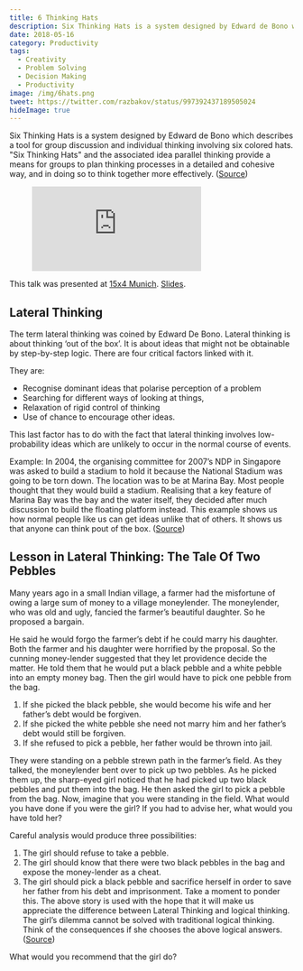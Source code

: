 ```yaml
---
title: 6 Thinking Hats
description: Six Thinking Hats is a system designed by Edward de Bono which describes a tool for group discussion and individual thinking
date: 2018-05-16
category: Productivity
tags:
  - Creativity
  - Problem Solving
  - Decision Making
  - Productivity
image: /img/6hats.png
tweet: https://twitter.com/razbakov/status/997392437189505024
hideImage: true
---
```


Six Thinking Hats is a system designed by Edward de Bono which describes a tool for group discussion and individual thinking involving six colored hats. "Six Thinking Hats" and the associated idea parallel thinking provide a means for groups to plan thinking processes in a detailed and cohesive way, and in doing so to think together more effectively. ([Source](https://en.wikipedia.org/wiki/Six_Thinking_Hats))

<figure class="aspect-ratio">
  <iframe src="https://www.youtube.com/embed/0onFyJWIf6A" frameborder="0" allowfullscreen></iframe>
</figure>

This talk was presented at [15x4 Munich](https://munich.15x4.org/). [Slides](https://docs.google.com/presentation/d/e/2PACX-1vQbPSRydxLhZGhXvhiQQYjEEZl5TU0qk5P--urwMbjUpmFRjLzl6SffJDWvZkyBodj2MY-1ovbdiGWX/embed?start=false&loop=false&delayms=3000).

## Lateral Thinking

The term lateral thinking was coined by Edward De Bono. Lateral thinking is about thinking ‘out of the box’. It is about ideas that might not be obtainable by step-by-step logic. There are four critical factors linked with it.

They are:

- Recognise dominant ideas that polarise perception of a problem
- Searching for different ways of looking at things,
- Relaxation of rigid control of thinking
- Use of chance to encourage other ideas.

This last factor has to do with the fact that lateral thinking involves low-probability ideas which are unlikely to occur in the normal course of events.

Example: In 2004, the organising committee for 2007’s NDP in Singapore was asked to build a stadium to hold it because the National Stadium was going to be torn down. The location was to be at Marina Bay. Most people thought that they would build a stadium. Realising that a key feature of Marina Bay was the bay and the water itself, they decided after much discussion to build the floating platform instead. This example shows us how normal people like us can get ideas unlike that of others. It shows us that anyone can think pout of the box. ([Source](http://lateralthinking.weebly.com/index.html))

## Lesson in Lateral Thinking: The Tale Of Two Pebbles

Many years ago in a small Indian village, a farmer had the misfortune of owing a large sum of money to a village moneylender. The moneylender, who was old and ugly, fancied the farmer’s beautiful daughter. So he proposed a bargain.

He said he would forgo the farmer’s debt if he could marry his daughter. Both the farmer and his daughter were horrified by the proposal. So the cunning money-lender suggested that they let providence decide the matter. He told them that he would put a black pebble and a white pebble into an empty money bag. Then the girl would have to pick one pebble from the bag.

1. If she picked the black pebble, she would become his wife and her father’s debt would be forgiven.
2. If she picked the white pebble she need not marry him and her father’s debt would still be forgiven.
3. If she refused to pick a pebble, her father would be thrown into jail.

They were standing on a pebble strewn path in the farmer’s field. As they talked, the moneylender bent over to pick up two pebbles. As he picked them up, the sharp-eyed girl noticed that he had picked up two black pebbles and put them into the bag. He then asked the girl to pick a pebble from the bag.
Now, imagine that you were standing in the field. What would you have done if you were the girl? If you had to advise her, what would you have told her?

Careful analysis would produce three possibilities:

1. The girl should refuse to take a pebble.
2. The girl should know that there were two black pebbles in the bag and expose the money-lender as a cheat.
3. The girl should pick a black pebble and sacrifice herself in order to save her father from his debt and imprisonment.
   Take a moment to ponder this.
   The above story is used with the hope that it will make us appreciate the difference between Lateral Thinking and logical thinking.
   The girl’s dilemma cannot be solved with traditional logical thinking. Think of the consequences if she chooses the above logical answers. ([Source](https://academictips.org/blogs/the-tale-of-two-pebbles/))

What would you recommend that the girl do?
